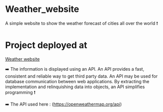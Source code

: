 # Weather_website
A simple website to show the weather forecast of cities all over the world ❗
 
 # Project deployed at

<a href="https://github.com/gaurav-gulia/Weather_website/">Weather website</a>


➡️ The information is displayed using an API. An API provides a fast, consistent and reliable way to get third party data. An API may be used for database communication between web applications. By extracting the implementation and relinquishing data into objects, an API simplifies programming ❗

➡️ The API used here : (https://openweathermap.org/api)
